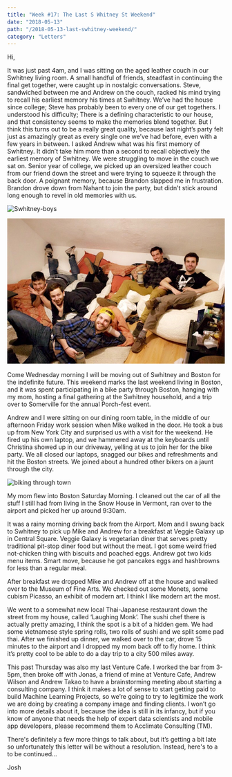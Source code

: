 ```yaml
---
title: "Week #17: The Last S Whitney St Weekend"
date: "2018-05-13"
path: "/2018-05-13-last-swhitney-weekend/"
category: "Letters"
---
```


Hi,


It was just past 4am, and I was sitting on the aged leather couch in our Swhitney living room. A small handful of friends, steadfast in continuing the final get together, were caught up in nostalgic conversations.  Steve, sandwiched between me and Andrew on the couch, racked his mind trying to recall his earliest memory his times at Swhitney. We’ve had the house since college; Steve has probably been to every one of our get togethers. I understood his difficulty; There is a defining characteristic to our house, and that consistency seems to make the memories blend together. But I think this turns out to be a really great quality, because last night’s party felt just as amazingly great as every single one we’ve had before, even with a few years in between. I asked Andrew what was his first memory of Swhitney. It didn’t take him more than a second to recall objectively the earliest memory of Swhitney. We were struggling to move in the couch we sat on. Senior year of college, we picked up an oversized leather couch from our friend down the street and were trying to squeeze it through the back door. A poignant memory, because Brandon slapped me in frustration. Brandon drove down from Nahant to join the party, but didn’t stick around long enough to revel in old memories with us. 

![Swhitney-boys](group-pic-1.jpeg)

![Swhitney-boys take 2](group-pic-2.jpg)


Come Wednesday morning I will be moving out of Swhitney and Boston for the indefinite future. This weekend marks the last weekend living in Boston, and it was spent participating in a bike party through Boston, hanging with my mom, hosting a final gathering at the Swhitney household, and a trip over to Somerville for the annual Porch-fest event.



Andrew and I were sitting on our dining room table, in the middle of our afternoon Friday work session when Mike walked in the door. He took a bus up from New York City and surprised us with a visit for the weekend. He fired up his own laptop, and we hammered away at the keyboards until Christina showed up in our driveway, yelling at us to join her for the bike party. We all closed our laptops, snagged our bikes and refreshments and hit the Boston streets. We joined about a hundred other bikers on a jaunt through the city.

![biking through town](biking.gif)



My mom flew into Boston Saturday Morning. I cleaned out the car of all the stuff I still had from living in the Snow House in Vermont, ran over to the airport and picked her up around 9:30am. 


It was a rainy morning driving back from the Airport. Mom and I swung back to Swhitney to pick up Mike and Andrew for a breakfast at Veggie Galaxy up in Central Square. Veggie Galaxy is vegetarian diner that serves pretty traditional pit-stop diner food but without the meat. I got some weird fried not-chicken thing with biscuits and poached eggs. Andrew got two kids menu items. Smart move, because he got pancakes eggs and hashbrowns for less than a regular meal. 


After breakfast we dropped Mike and Andrew off at the house and walked over to the Museum of Fine Arts. We checked out some Monets, some cubism Picasso, an exhibit of modern art. I think I like modern art the most.


We went to a somewhat new local Thai-Japanese restaurant down the street from my house, called ‘Laughing Monk’. The sushi chef there is actually pretty amazing, I think the spot is a bit of a hidden gem. We had some vietnamese style spring rolls, two rolls of sushi and we split some pad thai. After we finished up dinner, we walked over to the car, drove 15 minutes to the airport and I dropped my mom back off to fly home. I think it’s pretty cool to be able to do a day trip to a city 500 miles away.


This past Thursday was also my last Venture Cafe. I worked the bar from 3-5pm, then broke off with Jonas, a friend of mine at Venture Cafe, Andrew Wilson and Andrew Takao to have a brainstorming meeting about starting a consulting company. I think it makes a lot of sense to start getting paid to build Machine Learning Projects, so we’re going to try to legitimize the work we are doing by creating a company image and finding clients. I won’t go into more details about it, because the idea is still in its infancy, but if you know of anyone that needs the help of expert data scientists and mobile app developers, please recommend them to Acclimate Consulting (TM). 


There's definitely a few more things to talk about, but it’s getting a bit late so unfortunately this letter will be without a resolution. Instead, here's to a to be continued… 


Josh

